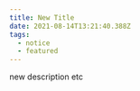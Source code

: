 ```yaml
---
title: New Title
date: 2021-08-14T13:21:40.388Z
tags:
  - notice
  - featured
---
```

new description etc